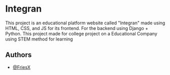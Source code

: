# Integran

This project is an educational platform website called "Integran" made using HTML, CSS, and JS for its frontend. For the backend using Django + Python. This project made for college project on a Educational Company using STEM method for learning

## Authors

- [@FriesX](https://www.github.com/FriesX)
